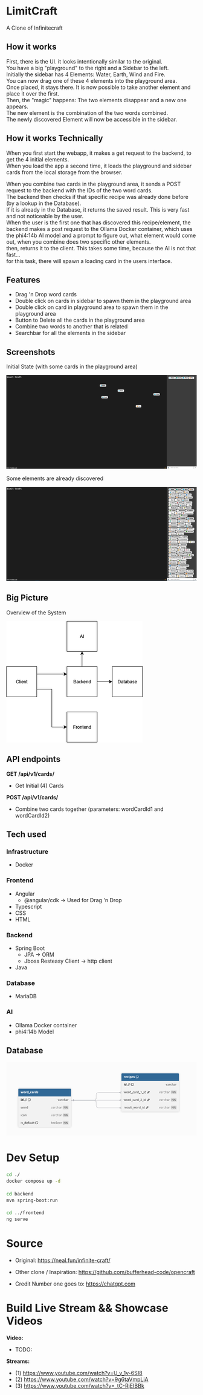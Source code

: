 # LimitCraft

A Clone of Infinitecraft

## How it works

First, there is the UI. it looks intentionally similar to the original.\
You have a big "playground" to the right and a Sidebar to the left.\
Initially the sidebar has 4 Elements: Water, Earth, Wind and Fire.\
You can now drag one of these 4 elements into the playground area.\
Once placed, it stays there. It is now possible to take another element and place it over the first.\
Then, the "magic" happens: The two elements disappear and a new one appears. \
The new element is the combination of the two words combined.\
The newly discovered Element will now be accessible in the sidebar.

## How it works Technically

When you first start the webapp, it makes a get request to the backend, to get the 4 initial elements. \
When you load the app a second time, it loads the playground and sidebar cards from the local storage from the browser.

When you combine two cards in the playground area, it sends a POST request to the backend with the IDs of the two word cards.\
The backend then checks if that specific recipe was already done before (by a lookup in the Database).\
If it is already in the Database, it returns the saved result. This is very fast and not noticeable by the user.\
When the user is the first one that has discovered this recipe/element, the backend makes a post request to the Ollama Docker container, which uses the phi4:14b AI model and a prompt to figure out, what element would come out, when you combine does two specific other elements.\
then, returns it to the client. This takes some time, because the AI is not that fast...\
for this task, there will spawn a loading card in the users interface.

## Features

- Drag 'n Drop word cards
- Double click on cards in sidebar to spawn them in the playground area
- Double click on card in playground area to spawn them in the playground area
- Button to Delete all the cards in the playground area
- Combine two words to another that is related
- Searchbar for all the elements in the sidebar

## Screenshots

Initial State (with some cards in the playground area)

!['Diagram'](./.img/empty.png)

Some elements are already discovered

!['Diagram'](./.img/full.png)

## Big Picture

Overview of the System

!['Diagram'](./.img/dia.png)

## API endpoints

**GET /api/v1/cards/**

- Get Initial (4) Cards

**POST /api/v1/cards/**

- Combine two cards together (parameters: wordCardId1 and wordCardId2)

## Tech used

### Infrastructure

- Docker

### Frontend

- Angular
  - @angular/cdk -> Used for Drag 'n Drop
- Typescript
- CSS
- HTML

### Backend

- Spring Boot
  - JPA -> ORM
  - Jboss Resteasy Client -> http client
- Java

### Database

- MariaDB

### AI

- Ollama Docker container
- phi4:14b Model

## Database

!['DB Diagram'](./.img/db.png)

# Dev Setup

```bash
cd ./
docker compose up -d

cd backend
mvn spring-boot:run

cd ../frontend
ng serve
```

# Source

- Original: https://neal.fun/infinite-craft/
- Other clone / Inspiration: https://github.com/bufferhead-code/opencraft

- Credit Number one goes to: https://chatgpt.com

# Build Live Stream && Showcase Videos

**Video:**

- TODO:

**Streams:**

- (1) https://www.youtube.com/watch?v=U_v_1v-6SI8
- (2) https://www.youtube.com/watch?v=9g6taVmpLiA
- (3) https://www.youtube.com/watch?v=_tC-RjEIBBk
